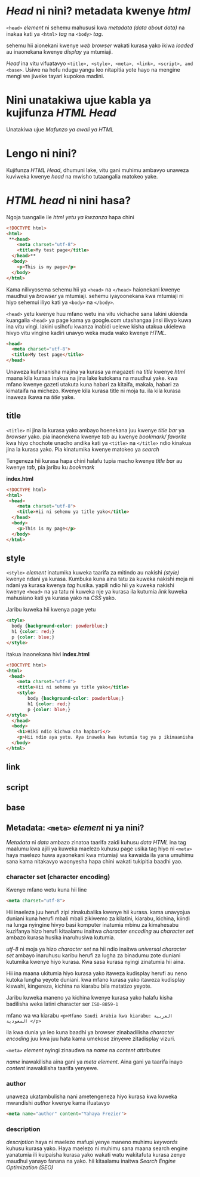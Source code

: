 # *Head* ni nini? metadata kwenye *html*

`<head>` *element* ni sehemu mahususi kwa *metadata (data about data)* na inakaa kati ya  `<html>` *tag* na `<body>` *tag*.

sehemu hii aionekani kwenye *web browser* wakati kurasa yako ikiwa *loaded* au inaonekana kwenye *display* ya mtumiaji.

*Head* ina vitu vifuatavyo `<title>, <style>, <meta>, <link>, <script>, and <base>`. Usiwe na hofu ndugu yangu leo nitapitia yote hayo na mengine mengi we jiweke tayari kupokea madini.

# Nini unatakiwa ujue kabla ya kujifunza *HTML Head*
Unatakiwa ujue *Mafunzo ya awali ya HTML*

# Lengo ni nini?
Kujifunza *HTML Head*, dhumuni lake, vitu gani muhimu ambavyo unaweza kuviweka kwenye *head* na mwisho tutaangalia matokeo yake.

# *HTML head* ni nini hasa?

Ngoja tuangalie ile  *html yetu ya kwzanza* hapa chini

```html
<!DOCTYPE html>
<html>
 **<head>
    <meta charset="utf-8">
    <title>My test page</title>
  </head>**
  <body>
    <p>This is my page</p>
  </body>
</html>
```

Kama nilivyosema sehemu hii ya `<head>` na `</head>` haionekani kwenye maudhui ya *browser* ya mtumiaji. sehemu iyayoonekana kwa mtumiaji ni  hiyo sehemui iliyo kati ya `<body>` na `</body>`.

`<head>` yetu kwenye huu mfano wetu ina vitu vichache sana lakini ukienda kuangalia `<head>` ya page kama ya google.com utashangaa jinsi ilivyo kuwa ina vitu vingi. lakini usihofu kwanza inabidi uelewe kisha utakua ukielewa hivyo vitu vingine kadiri unavyo weka muda wako kwenye *HTML*.
  
```html
<head>
  <meta charset="utf-8">
  <title>My test page</title>
</head>
```

Unaweza kufananisha majina ya kurasa ya magazeti na *title* kwenye *html* maana kila kurasa inakua na jina lake kutokana na maudhui yake. kwa mfano kwenye gazeti utakuta kuna habari za kitaifa, makala, habari za kimataifa na michezo. Kwenye kila kurasa title ni moja tu. ila kila kurasa inaweza ikawa na *title* yake. 

## title

`<title>` ni jina la kurasa yako ambayo hoenekana juu kwenye *title bar* ya *browser* yako. pia inaonekena kwenye *tab* au kwenye *bookmark/ favorite* kwa hiyo chochote unacho andika kati ya `<title>` na `</title>` ndio kinakua jina la kurasa yako. Pia kinatumika kwenye matokeo ya *search*

Tengeneza hii kurasa hapa chini halafu tupia macho kwenye *title bar* au kwenye *tab*, pia jaribu ku *bookmark*

**index.html** 

```html
<!DOCTYPE html>
<html>
 <head>
    <meta charset="utf-8">
    <title>Hii ni sehemu ya title yako</title>
  </head>
  <body>
    <p>This is my page</p>
  </body>
</html>
```

## style 
`<style>` *element* inatumika kuweka taarifa za mitindo au nakishi *(style)* kwenye ndani ya kurasa. Kumbuka kuna aina tatu za kuweka nakishi moja ni ndani ya kurasa kwenya *tag* husika. yapili ndio hii ya kuweka nakishi kwenye `<head>` na ya tatu ni kuweka nje ya kurasa ila kutumia *link* kuweka mahusiano kati ya kurasa yako na *CSS* yako.

Jaribu kuweka hii kwenya page yetu

```html
<style>
  body {background-color: powderblue;}
  h1 {color: red;}
  p {color: blue;}
</style>
```
itakua inaonekana hivi
**index.html** 

```html
<!DOCTYPE html>
<html>
 <head>
    <meta charset="utf-8">
    <title>Hii ni sehemu ya title yako</title>
    <style>
        body {background-color: powderblue;}
        h1 {color: red;}
        p {color: blue;}
</style>
  </head>
  <body>
    <h1>Hiki ndio kichwa cha hapbari</>
    <p>Hii ndio aya yetu. Aya inaweka kwa kutumia tag ya p ikimaanisha <strong>paragraph</strong></p>
  </body>
</html>
```

## link

## script

## base

## Metadata: `<meta>` *element* ni ya nini?
*Metadata* ni *data* ambazo zinatoa taarifa zaidi kuhusu *data*
*HTML* ina tag maalumu kwa ajili ya kuweka maelezo kuhusu page usika tag hiyo ni `<meta>`
haya maelezo huwa ayaonekani kwa mtumiaji wa kawaida ila yana umuhimu sana kama nitakavyo waonyesha hapa chini wakati tukipitia baadhi yao.

### character set (character encoding)

Kwenye mfano wetu kuna hii line
```html
<meta charset="utf-8">
```
Hii inaeleza juu herufi zipi zinakubalika kwenye hii kurasa. kama unavyojua duniani kuna herufi mbali mbali zikiwemo za kilatini, kiarabu, kichina, kiindi na lunga nyingine hivyo basi komputer inatumia mbinu za kimahesabu kuzifanya hizo herufi kitaalamu inaitwa *character encoding*  au *character set* ambazo kurasa husika inaruhusiwa kutumia.

*utf-8* ni moja ya hizo *character set* na hii ndio inaitwa *universal character set* ambayo inaruhusu karibu herufi za lugha za binadumu zote duniani kutumika kwenye hiyo kurasa. Kwa sasa kurasa nyingi zinatumia hii aina.

Hii ina maana ukitumia hiyo kurasa yako itaweza kudisplay herufi au neno kutoka lungha yeyote duniani. kwa mfano kurasa yako itaweza kudisplay kiswahi, kingereza, kichina na kiarabu bila matatizo yeyote.

Jaribu kuweka maneno ya kichina kwenye kurasa yako halafu kisha badilisha weka latini character ser `ISO-8859-1` 

mfano wa wa kiarabu
`<p>Mfano Saudi Arabia kwa kiarabu: العربية السعودية </p>`


ila kwa dunia ya leo kuna baadhi ya browser zinabadilisha *character encoding* juu kwa juu hata kama umekose zinyewe zitadisplay vizuri.

`<meta>` *element* nyingi zinaudwa na *name* na *content attributes*

*name* inawakilisha aina gani ya *meta element*. Aina gani ya taarifa inayo
*content* inawakilisha taarifa yenyewe.

### author
unaweza ukatambulisha nani ametengeneza hiyo kurasa kwa kuweka mwandishi *author* kwenye *<meta>* kama ifuatavyo
```html
<meta name="author" content="Yahaya Frezier">
```

### description
*description* haya ni maelezo mafupi yenye maneno muhimu *keywords* kuhusu kurasa yako. Haya maelezo ni muhimu sana maana search engine yanatumia ili kuipaisha kurasa yako wakati watu wakitafuta kurasa zenye maudhui yanayo fanana na yako. hii kitaalamu inaitwa *Search Engine Optimization (SEO)*














